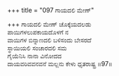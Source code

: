 +++
title = "097 ಗಾಯದಲಿ ಮೇಣ್"

+++
ಗಾಯದಲಿ ಮೇಣ್ ಚೊಕ್ಕೆಯದಲಡು   
ಪಾಯಿಗಳಲುಪಕಾಯದೊಳಗೆ ನ  
ವಾಯಿಗಳ ಬಿನ್ನಾಣದಲಿ ಬಳಿಸಂದು ಬೇಸರದೆ  
ಸ್ಥಾಯಿಯಲಿ ಸಂಚಾರದಲಿ  ಸಮ   
ಗೈಯೆನಿಸಿ ನಾನಾ ವಿನೋದದ   
ದಾಯವರಿವವನವನೆ ಮಲ್ಲನು ಕೇಳು ಧೃತರಾಷ್ಟ್ರ    ॥97॥